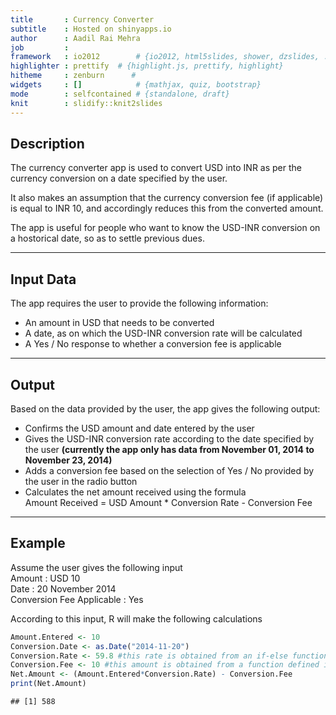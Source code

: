 ```yaml
---
title       : Currency Converter
subtitle    : Hosted on shinyapps.io
author      : Aadil Rai Mehra
job         : 
framework   : io2012        # {io2012, html5slides, shower, dzslides, ...}
highlighter : prettify  # {highlight.js, prettify, highlight}
hitheme     : zenburn      # 
widgets     : []            # {mathjax, quiz, bootstrap}
mode        : selfcontained # {standalone, draft}
knit        : slidify::knit2slides
---
```


## Description

The currency converter app is used to convert USD into INR as per the currency conversion on a date specified by the user.  
  
It also makes an assumption that the currency conversion fee (if applicable) is equal to INR 10, and accordingly reduces this from the converted amount.  
  
The app is useful for people who want to know the USD-INR conversion on a hostorical date, so as to settle previous dues.

---

## Input Data

The app requires the user to provide the following information:   
- An amount in USD that needs to be converted   
- A date, as on which the USD-INR conversion rate will be calculated  
- A Yes / No response to whether a conversion fee is applicable

---

## Output

Based on the data provided by the user, the app gives the following output:   
- Confirms the USD amount and date entered by the user  
- Gives the USD-INR conversion rate according to the date specified by the user **(currently the app only has data from November 01, 2014 to November 23, 2014)**   
- Adds a conversion fee based on the selection of Yes / No provided by the user in the radio button   
- Calculates the net amount received using the formula  
Amount Received = USD Amount * Conversion Rate - Conversion Fee

--- 

## Example 

Assume the user gives the following input   
Amount : USD 10   
Date : 20 November 2014  
Conversion Fee Applicable : Yes   


According to this input, R will make the following calculations

```r
Amount.Entered <- 10
Conversion.Date <- as.Date("2014-11-20")
Conversion.Rate <- 59.8 #this rate is obtained from an if-else function defined in server.R
Conversion.Fee <- 10 #this amount is obtained from a function defined in server.R
Net.Amount <- (Amount.Entered*Conversion.Rate) - Conversion.Fee
print(Net.Amount)
```

```
## [1] 588
```

